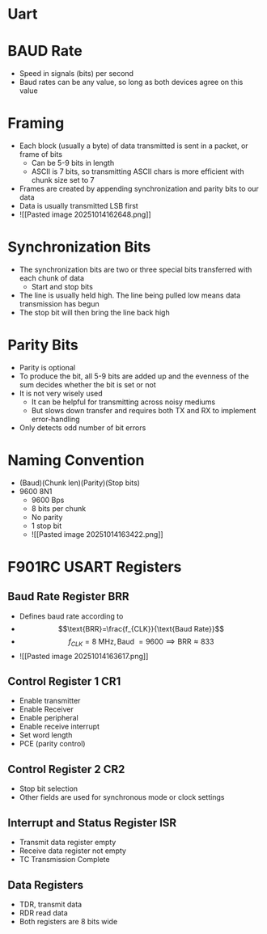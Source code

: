 # Uart 

# BAUD Rate
- Speed in signals (bits) per second
- Baud rates can be any value, so long as both devices agree on this value
# Framing
- Each block (usually a byte) of data transmitted is sent in a packet, or frame of bits
	- Can be 5-9 bits in length
	- ASCII is 7 bits, so transmitting ASCII chars is more efficient with chunk size set to 7
- Frames are created by appending synchronization and parity bits to our data
- Data is usually transmitted LSB first
- ![[Pasted image 20251014162648.png]]
# Synchronization Bits
- The synchronization bits are two or three special bits transferred with each chunk of data
	- Start and stop bits
- The line is usually held high. The line being pulled low means data transmission has begun
- The stop bit will then bring the line back high
# Parity Bits
- Parity is optional
- To produce the bit, all 5-9 bits are added up and the evenness of the sum decides whether the bit is set or not
- It is not very wisely used
	- It can be helpful for transmitting across noisy mediums
	- But slows down transfer and requires both TX and RX to implement error-handling
- Only detects odd number of bit errors
# Naming Convention
- (Baud)(Chunk len)(Parity)(Stop bits) 
- 9600 8N1
	- 9600 Bps
	- 8 bits per chunk
	- No parity
	- 1 stop bit
	- ![[Pasted image 20251014163422.png]]
# F901RC USART Registers
## Baud Rate Register BRR
- Defines baud rate according to
- $$\text{BRR}=\frac{f_{CLK}}{\text{Baud Rate}}$$
- $$f_{CLK}=8\text{ MHz},\,\text{Baud }=9600 \implies \text{BRR} \approx 833$$
- ![[Pasted image 20251014163617.png]]
## Control Register 1 CR1
- Enable transmitter
- Enable Receiver
- Enable peripheral
- Enable receive interrupt
- Set word length
- PCE (parity control)
## Control Register 2 CR2
- Stop bit selection
- Other fields are used for synchronous mode or clock settings
## Interrupt and Status Register ISR
- Transmit data register empty
- Receive data register not empty
- TC Transmission Complete
## Data Registers
- TDR, transmit data
- RDR read data
- Both registers are 8 bits wide
